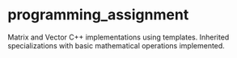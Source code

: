 # programming_assignment
Matrix and Vector C++ implementations using templates. Inherited specializations with basic mathematical operations implemented.
